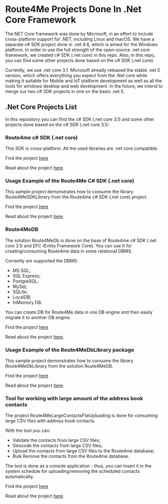 # Route4Me Projects Done In .Net Core Framework

The NET Core framework was done by Microsoft, in an effort to include cross-platform support for .NET, including Linux and macOS. We have a separate c# SDK project done in .net 4.6, which is aimed for the Windows platform. In order to use the full strength of the open-source .net core framework, we created c# SDK (.net core) in this repo. Also, in this repo, you can find some other projects done based on the c# SDK (.net core).

Currently, we use .net core 3.1. Microsoft already released the stable .net 5 version, which offers everything you expect from the .Net core while making it suitable for Mobile and IoT platform development as well as all the tools for windows desktop and web development. In the future, we intend to merge our two c# SDK projects in one on the basis .net 5.

## .Net Core Projects List

In this repository you can find the c# SDK (.net core 3.1) and some other projects done based on the c# SDK (.net core 3.1):

### Route4me c# SDK (.net core)   

This SDK is cross-platform. All the used libraries are .net core compatible.  

Find the project [here](https://github.com/route4me/route4me-net-core/tree/master/route4me-csharp-sdk)  

Read about the project [here](https://github.com/route4me/route4me-net-core/blob/master/route4me-csharp-sdk/README.md).

### Usage Example of the Route4Me C# SDK (.net core)

This sample project demonstrates how to consume the library Route4MeSDKLibrary from the Route4me c# SDK (.net core) project.  

Find the project [here](https://github.com/route4me/route4me-net-core/tree/master/TestRoute4MeSharpSDKCore)  

Read about the project [here](https://github.com/route4me/route4me-net-core/blob/master/TestRoute4MeSharpSDKCore/README.md).  

### Route4MeDB

The solution Route4MeDb is done on the base of Route4me c# SDK (.net core 3.1) and EFC (Entity Framework Core). You can use It for creating/consuming Route4me data in some relational DBMS. 

Corrently are supported the DBMS:  
- MS SQL;
- SQL Express;
- PostgreSQL;
- MySql;
- SQLite;
- LocalDB;
- InMemory DB.

You can create DB for Route4Me data in one DB engine and then easily migrate it to another DB engine.

Find the project [here](https://github.com/route4me/route4me-net-core/tree/master/Route4MeDB)  

Read about the project [here](https://github.com/route4me/route4me-net-core/blob/master/Route4MeDB/README.md).

### Usage Example of the Route4MeDbLibrary package

This sample project demonstrates how to consume the library Route4MeDbLibrary from the solution Route4MeDB.

Find the project [here](https://github.com/route4me/route4me-net-core/tree/master/Route4MeDbExample)  

Read about the project [here](https://github.com/route4me/route4me-net-core/blob/master/Route4MeDbExample/Route4MeDbExample/README.md).  

### Tool for working with large amount of the address book contacts

The project Route4MeLargeContactsFileUploading is done for consuming large CSV files with address book contacts.

With the tool you can:
- Validate the contacts from large CSV files;
- Geocode the contacts from large CSV files;
- Upload the contacts from large CSV files to the Route4me database;
- Bulk Remove the contacts from the Route4me database.

The tool is done as a console application - thus, you can insert it in the system schedule for uploading/removing the scheduled contacts automatically.

Find the project [here](https://github.com/route4me/route4me-net-core/tree/master/Route4MeLargeContactsFileUploading)  

Read about the project [here](https://github.com/route4me/route4me-net-core/blob/master/Route4MeLargeContactsFileUploading/Route4MeLargeContactsFileUploading/README.md).  
